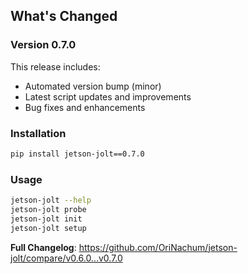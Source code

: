 ## What's Changed

### Version 0.7.0

This release includes:
- Automated version bump (minor)
- Latest script updates and improvements
- Bug fixes and enhancements

### Installation
```bash
pip install jetson-jolt==0.7.0
```

### Usage
```bash
jetson-jolt --help
jetson-jolt probe
jetson-jolt init
jetson-jolt setup
```

**Full Changelog**: https://github.com/OriNachum/jetson-jolt/compare/v0.6.0...v0.7.0
